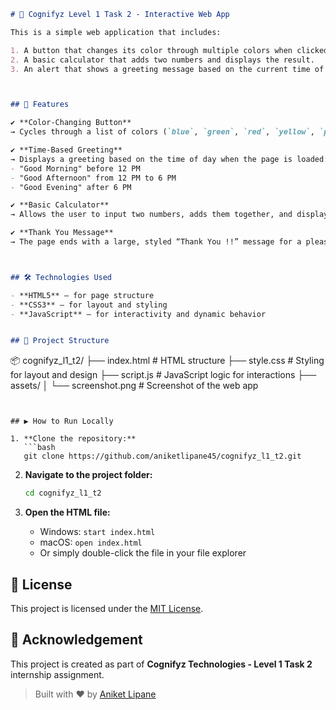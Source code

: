 ```markdown
# 🧮 Cognifyz Level 1 Task 2 - Interactive Web App

This is a simple web application that includes:

1. A button that changes its color through multiple colors when clicked.  
2. A basic calculator that adds two numbers and displays the result.  
3. An alert that shows a greeting message based on the current time of day.



## 📌 Features

✔️ **Color-Changing Button**  
→ Cycles through a list of colors (`blue`, `green`, `red`, `yellow`, `purple`, `orange`) every time you click the button.

✔️ **Time-Based Greeting**  
→ Displays a greeting based on the time of day when the page is loaded:
- "Good Morning" before 12 PM  
- "Good Afternoon" from 12 PM to 6 PM  
- "Good Evening" after 6 PM

✔️ **Basic Calculator**  
→ Allows the user to input two numbers, adds them together, and displays the result on the screen.

✔️ **Thank You Message**  
→ The page ends with a large, styled “Thank You !!” message for a pleasant closing.



## 🛠️ Technologies Used

- **HTML5** — for page structure  
- **CSS3** — for layout and styling  
- **JavaScript** — for interactivity and dynamic behavior


## 📁 Project Structure

```

📦 cognifyz\_l1\_t2/
├── index.html          # HTML structure
├── style.css           # Styling for layout and design
├── script.js           # JavaScript logic for interactions
├── assets/
│   └── screenshot.png  # Screenshot of the web app

````


## ▶️ How to Run Locally

1. **Clone the repository:**
   ```bash
   git clone https://github.com/aniketlipane45/cognifyz_l1_t2.git
````

2. **Navigate to the project folder:**

   ```bash
   cd cognifyz_l1_t2
   ```

3. **Open the HTML file:**

   * Windows: `start index.html`
   * macOS: `open index.html`
   * Or simply double-click the file in your file explorer



## 📄 License

This project is licensed under the [MIT License](LICENSE).



## 🙌 Acknowledgement

This project is created as part of **Cognifyz Technologies - Level 1 Task 2** internship assignment.



> Built with ❤️ by [Aniket Lipane](https://github.com/aniketlipane45)
